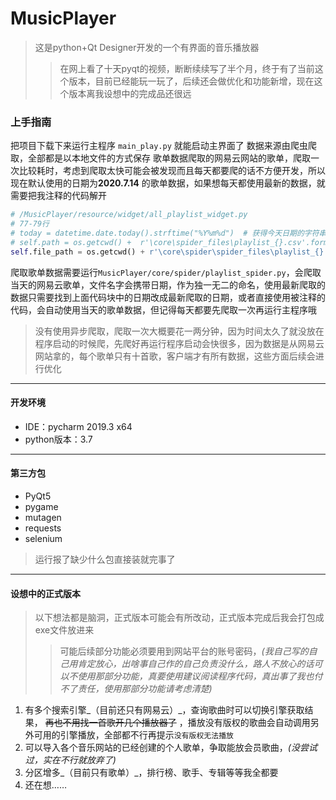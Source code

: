 # MusicPlayer
>这是python+Qt Designer开发的一个有界面的音乐播放器
>>在网上看了十天pyqt的视频，断断续续写了半个月，终于有了当前这个版本，目前已经能玩一玩了，后续还会做优化和功能新增，现在这个版本离我设想中的完成品还很远

### 上手指南
把项目下载下来运行主程序 `main_play.py` 就能启动主界面了
数据来源由爬虫爬取，全部都是以本地文件的方式保存
歌单数据爬取的网易云网站的歌单，爬取一次比较耗时，考虑到爬取太快可能会被发现而且每天都要爬的话不方便开发，所以现在默认使用的日期为**2020.7.14** 的歌单数据，如果想每天都使用最新的数据，就需要把我注释的代码解开
```python
# /MusicPlayer/resource/widget/all_playlist_widget.py
# 77-79行
# today = datetime.date.today().strftime("%Y%m%d")  # 获得今天日期的字符串
# self.path = os.getcwd() +  r'\core\spider_files\playlist_{}.csv'.format(today)
self.file_path = os.getcwd() + r'\core\spider\spider_files\playlist_{}.csv'.format('20200714')
```
爬取歌单数据需要运行`MusicPlayer/core/spider/playlist_spider.py`，会爬取当天的网易云歌单，文件名字会携带日期，作为独一无二的命名，使用最新爬取的数据只需要找到上面代码块中的日期改成最新爬取的日期，或者直接使用被注释的代码，会自动使用当天的歌单数据，但记得每天都要先爬取一次再运行主程序哦
>没有使用异步爬取，爬取一次大概要花一两分钟，因为时间太久了就没放在程序启动的时候爬，先爬好再运行程序启动会快很多，因为数据是从网易云网站拿的，每个歌单只有十首歌，客户端才有所有数据，这些方面后续会进行优化

***
#### 开发环境
+ IDE：pycharm 2019.3 x64
+ python版本：3.7
***
#### 第三方包
+ PyQt5
+ pygame
+ mutagen
+ requests
+ selenium
>运行报了缺少什么包直接装就完事了

***
#### 设想中的正式版本
> 以下想法都是脑洞，正式版本可能会有所改动，正式版本完成后我会打包成exe文件放进来
>> 可能后续部分功能必须要用到网站平台的账号密码，_(我自己写的自己用肯定放心，出啥事自己作的自己负责没什么，路人不放心的话可以不使用那部分功能，真要使用建议阅读程序代码，真出事了我也付不了责任，使用那部分功能请考虑清楚)_

1. 有多个搜索引擎_（目前还只有网易云）_，查询歌曲时可以切换引擎获取结果， ~~再也不用找一首歌开几个播放器了~~ ，播放没有版权的歌曲会自动调用另外可用的引擎播放，全部都不行再提示`没有版权无法播放`
2. 可以导入各个音乐网站的已经创建的个人歌单，争取能放会员歌曲，_(没尝试过，实在不行就放弃了)_
3. 分区增多_（目前只有歌单）_，排行榜、歌手、专辑等等我全都要
4. 还在想……

